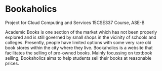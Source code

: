 # Bookaholics
Project for Cloud Computing and Services 15CSE337 Course, ASE-B 

Academic Books is one section of the market which has not been properly explored and is still governed by small shops in the vicinity of schools and colleges.
Presently, people have limited options with some very rare old book stores within the city where they live.
Bookaholics is a website that facilitates the selling of pre-owned books. Mainly focussing on textbook selling, Bookaholics aims to help students sell their books at reasonable prices. 
